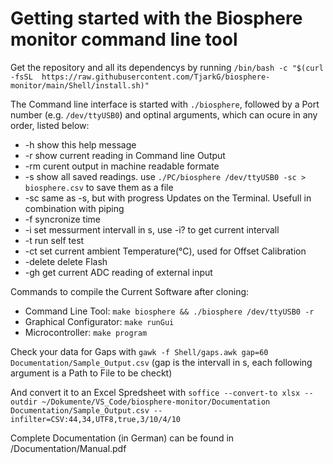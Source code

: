 # Getting started with the Biosphere monitor command line tool

Get the repository and all its dependencys by running
`/bin/bash -c "$(curl -fsSL  https://raw.githubusercontent.com/TjarkG/biosphere-monitor/main/Shell/install.sh)"`

The Command line interface is started with `./biosphere`,
followed by a Port number (e.g. `/dev/ttyUSB0`) and optinal arguments,
which can ocure in any order, listed below:

* -h    show this help message
* -r    show current reading in Command line Output
* -rm   curent output in machine readable formate
* -s    show all saved readings. use `./PC/biosphere /dev/ttyUSB0 -sc > biosphere.csv` to save them as a file
* -sc   same as -s, but with progress Updates on the Terminal. Usefull in combination with piping
* -f    syncronize time
* -i    set messurment intervall in s, use -i? to get current intervall
* -t    run self test
* -ct   set current ambient Temperature(°C), used for Offset Calibration
* -delete delete Flash
* -gh   get current ADC reading of external input

Commands to compile the Current Software after cloning:

* Command Line Tool: `make biosphere && ./biosphere /dev/ttyUSB0 -r`
* Graphical Configurator: `make runGui`
* Microcontroller: `make program`

Check your data for Gaps with
`gawk -f Shell/gaps.awk gap=60 Documentation/Sample_Output.csv`
(gap is the intervall in s, each following argument is a Path to File to be checkt)

And convert it to an Excel Spredsheet with
`soffice --convert-to xlsx --outdir ~/Dokumente/VS_Code/biosphere-monitor/Documentation Documentation/Sample_Output.csv --infilter=CSV:44,34,UTF8,true,3/10/4/10`

Complete Documentation (in German) can be found in /Documentation/Manual.pdf
